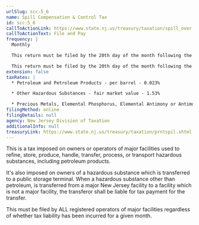 ```yaml
---
urlSlug: scc-5_6
name: Spill Compensation & Control Tax
id: scc-5_6
callToActionLink: https://www.state.nj.us/treasury/taxation/spill_over.shtml
callToActionText: File and Pay
frequency: |
  Monthly

  This return must be filed by the 20th day of the month following the close of the tax period.

  This return must be filed by the 20th day of the month following the close of the tax period.
extension: false
taxRates: |
  * Petroleum and Petroleum Products - per barrel - 0.023%

  * Other Hazardous Substances - fair market value - 1.53%

  * Precious Metals, Elemental Phosphorus, Elemental Antimony or Antimony Trioxide - per barrel - 0.023%
filingMethod: online
filingDetails: null
agency: New Jersey Division of Taxation
additionalInfo: null
treasuryLink: https://www.state.nj.us/treasury/taxation/prntspil.shtml
---
```


This is a tax imposed on owners or operators of major facilities used to refine, store, produce, handle, transfer, process, or transport hazardous substances, including petroleum products.

It's also imposed on owners of a hazardous substance which is transferred to a public storage terminal. When a hazardous substance other than petroleum, is transferred from a major New Jersey facility to a facility which is not a major facility, the transferor shall be liable for tax payment for the transfer.

This must be filed by ALL registered operators of major facilities regardless of whether tax liability has been incurred for a given month.
